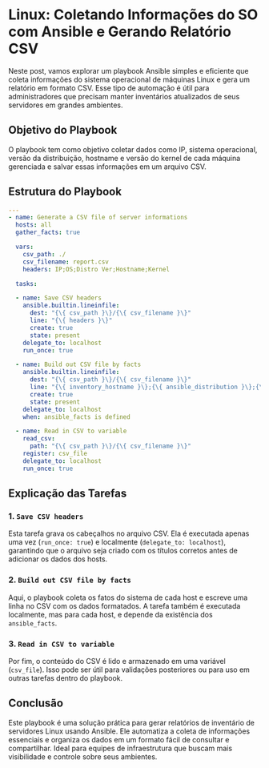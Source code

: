 # Linux: Coletando Informações do SO com Ansible e Gerando Relatório CSV

Neste post, vamos explorar um playbook Ansible simples e eficiente que coleta informações do sistema operacional de máquinas Linux e gera um relatório em formato CSV. Esse tipo de automação é útil para administradores que precisam manter inventários atualizados de seus servidores em grandes ambientes.

## Objetivo do Playbook

O playbook tem como objetivo coletar dados como IP, sistema operacional, versão da distribuição, hostname e versão do kernel de cada máquina gerenciada e salvar essas informações em um arquivo CSV.

## Estrutura do Playbook

```yaml
---
- name: Generate a CSV file of server informations
  hosts: all
  gather_facts: true

  vars:
    csv_path: ./
    csv_filename: report.csv
    headers: IP;OS;Distro Ver;Hostname;Kernel

  tasks:

  - name: Save CSV headers
    ansible.builtin.lineinfile:
      dest: "{\{ csv_path }\}/{\{ csv_filename }\}"
      line: "{\{ headers }\}"
      create: true
      state: present
    delegate_to: localhost
    run_once: true

  - name: Build out CSV file by facts
    ansible.builtin.lineinfile:
      dest: "{\{ csv_path }\}/{\{ csv_filename }\}"
      line: "{\{ inventory_hostname }\};{\{ ansible_distribution }\};{\{ ansible_distribution_version }\};{\{ ansible_fqdn }\};{\{ ansible_kernel }\}"
      create: true
      state: present
    delegate_to: localhost
    when: ansible_facts is defined

  - name: Read in CSV to variable
    read_csv:
      path: "{\{ csv_path }\}/{\{ csv_filename }\}"
    register: csv_file
    delegate_to: localhost
    run_once: true
```

## Explicação das Tarefas

### 1. `Save CSV headers`

Esta tarefa grava os cabeçalhos no arquivo CSV. Ela é executada apenas uma vez (`run_once: true`) e localmente (`delegate_to: localhost`), garantindo que o arquivo seja criado com os títulos corretos antes de adicionar os dados dos hosts.

### 2. `Build out CSV file by facts`

Aqui, o playbook coleta os fatos do sistema de cada host e escreve uma linha no CSV com os dados formatados. A tarefa também é executada localmente, mas para cada host, e depende da existência dos `ansible_facts`.

### 3. `Read in CSV to variable`

Por fim, o conteúdo do CSV é lido e armazenado em uma variável (`csv_file`). Isso pode ser útil para validações posteriores ou para uso em outras tarefas dentro do playbook.

## Conclusão

Este playbook é uma solução prática para gerar relatórios de inventário de servidores Linux usando Ansible. Ele automatiza a coleta de informações essenciais e organiza os dados em um formato fácil de consultar e compartilhar. Ideal para equipes de infraestrutura que buscam mais visibilidade e controle sobre seus ambientes.
